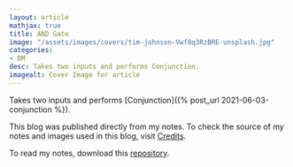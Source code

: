 ```yaml
---
layout: article
mathjax: true
title: AND Gate
image: "/assets/images/covers/tim-johnson-Vwf8q3RzBRE-unsplash.jpg"
categories:
- DM
desc: Takes two inputs and performs Conjunction. 
imagealt: Cover Image for article
---
```


Takes two inputs and performs [Conjunction]({% post_url 2021-06-03-conjunction %}).

This blog was published directly from my notes.
To check the source of my notes and images used in this blog, visit <a href="/credits.html" target="_blank">Credits</a>.

To read my notes, download this <a href="https://github.com/bovem/CS" target="blank">repository</a>.